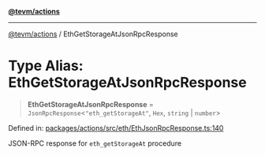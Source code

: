 [**@tevm/actions**](../README.md)

***

[@tevm/actions](../globals.md) / EthGetStorageAtJsonRpcResponse

# Type Alias: EthGetStorageAtJsonRpcResponse

> **EthGetStorageAtJsonRpcResponse** = `JsonRpcResponse`\<`"eth_getStorageAt"`, `Hex`, `string` \| `number`\>

Defined in: [packages/actions/src/eth/EthJsonRpcResponse.ts:140](https://github.com/evmts/tevm-monorepo/blob/main/packages/actions/src/eth/EthJsonRpcResponse.ts#L140)

JSON-RPC response for `eth_getStorageAt` procedure
